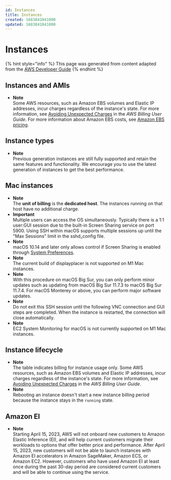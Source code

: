 ```yaml
---
id: Instances
title: Instances
created: 1683841041000
updated: 1683841041000
---
```

# Instances

{% hint style="info" %}
This page was generated from content adapted from the [AWS Developer Guide](https://github.com/awsdocs/amazon-ec2-user-guide.git)
{% endhint %}

## Instances and AMIs

- **Note**  
Some AWS resources, such as Amazon EBS volumes and Elastic IP addresses, incur charges regardless of the instance's state\. For more information, see [Avoiding Unexpected Charges](https://docs.aws.amazon.com/awsaccountbilling/latest/aboutv2/checklistforunwantedcharges.html) in the *AWS Billing User Guide*\. For more information about Amazon EBS costs, see [Amazon EBS pricing](http://aws.amazon.com/ebs/pricing/)\.


## Instance types

- **Note**  
Previous generation instances are still fully supported and retain the same features and functionality\. We encourage you to use the latest generation of instances to get the best performance\.


## Mac instances

- **Note**  
The **unit of billing** is the **dedicated host**\. The instances running on that host have no additional charge\.
- **Important**  
Multiple users can access the OS simultaneously\. Typically there is a 1:1 user:GUI session due to the built\-in Screen Sharing service on port 5900\. Using SSH within macOS supports multiple sessions up until the "Max Sessions" limit in the sshd\_config file\.
- **Note**  
macOS 10\.14 and later only allows control if Screen Sharing is enabled through [System Preferences](https://support.apple.com/guide/remote-desktop/enable-remote-management-apd8b1c65bd/mac)\.
- **Note**  
The current build of displayplacer is not supported on M1 Mac instances\.
- **Note**  
With this procedure on macOS Big Sur, you can only perform minor updates such as updating from macOS Big Sur 11\.7\.3 to macOS Big Sur 11\.7\.4\. For macOS Monterey or above, you can perform major software updates\.
- **Note**  
Do not exit this SSH session until the following VNC connection and GUI steps are completed\. When the instance is restarted, the connection will close automatically\.
- **Note**  
EC2 System Monitoring for macOS is not currently supported on M1 Mac instances\.


## Instance lifecycle

- **Note**  
The table indicates billing for instance usage only\. Some AWS resources, such as Amazon EBS volumes and Elastic IP addresses, incur charges regardless of the instance's state\. For more information, see [Avoiding Unexpected Charges](https://docs.aws.amazon.com/awsaccountbilling/latest/aboutv2/checklistforunwantedcharges.html) in the *AWS Billing User Guide*\.
- **Note**  
Rebooting an instance doesn't start a new instance billing period because the instance stays in the `running` state\.


## Amazon EI

- **Note**  
Starting April 15, 2023, AWS will not onboard new customers to Amazon Elastic Inference \(EI\), and will help current customers migrate their workloads to options that offer better price and performance\. After April 15, 2023, new customers will not be able to launch instances with Amazon EI accelerators in Amazon SageMaker, Amazon ECS, or Amazon EC2\. However, customers who have used Amazon EI at least once during the past 30\-day period are considered current customers and will be able to continue using the service\.

